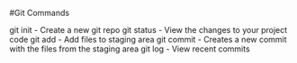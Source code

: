 #Git Commands

git init - Create a new git repo
git status - View the changes to your project code
git add - Add files to staging area
git commit - Creates a new commit with the files from the staging area
git log - View recent commits